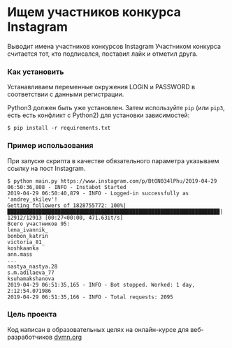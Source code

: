 # Ищем участников конкурса Instagram

Выводит имена участников конкурсов Instagram
Участником конкурса считается тот, кто подписался, поставил лайк и отметил друга.

### Как установить

Устанавливаем переменные окружения LOGIN и PASSWORD в соответствии с данными регистрации.

Python3 должен быть уже установлен. 
Затем используйте `pip` (или `pip3`, есть есть конфликт с Python2) для установки зависимостей:
```
$ pip install -r requirements.txt
```


### Пример использования

При запуске скрипта в качестве обязательного параметра указываем ссылку на пост Instagram.
```
$ python main.py https://www.instagram.com/p/BtON034lPhu/2019-04-29 06:50:36,808 - INFO - Instabot Started
2019-04-29 06:50:40,879 - INFO - Logged-in successfully as 'andrey_skilev'!
Getting followers of 1828755772: 100%|███████████████████████████████████████████████████████████████████▉| 12912/12913 [00:27<00:00, 471.63it/s]
Всего участников 95:
lena_ivannik_
bonbon_katrin
victoria_81_
koshkaanka
ann.mass
...
nastya_nastya.28
s.m.adilaeva_77
ksuhamakshanova
2019-04-29 06:51:35,165 - INFO - Bot stopped. Worked: 1 day, 2:12:54.071986
2019-04-29 06:51:35,166 - INFO - Total requests: 2095

```

### Цель проекта

Код написан в образовательных целях на онлайн-курсе для веб-разработчиков [dvmn.org](https://dvmn.org)